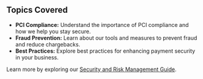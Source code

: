 ## Topics Covered

- **PCI Compliance:** Understand the importance of PCI compliance and how we help you stay secure.
- **Fraud Prevention:** Learn about our tools and measures to prevent fraud and reduce chargebacks.
- **Best Practices:** Explore best practices for enhancing payment security in your business.

Learn more by exploring our [Security and Risk Management Guide](https://emerchantauthority.com/blog/merchant-account-requirements/).
